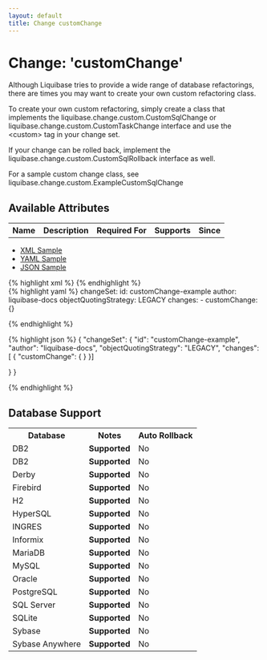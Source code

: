 ```yaml
---
layout: default
title: Change customChange
---
```


<!-- ====================================================== -->
<!-- GENERATED BY ChangeDocGenerator DO NOT MODIFY MANUALLY -->
<!-- ====================================================== -->

  <script>
  $(function() {
    $( "#changelog-tabs" ).tabs();
  });
</script>

# Change: 'customChange'

Although Liquibase tries to provide a wide range of database refactorings, there are times you may want to create your own custom refactoring class.

To create your own custom refactoring, simply create a class that implements the liquibase.change.custom.CustomSqlChange or liquibase.change.custom.CustomTaskChange interface and use the &lt;custom&gt; tag in your change set.

If your change can be rolled back, implement the liquibase.change.custom.CustomSqlRollback interface as well.

For a sample custom change class, see liquibase.change.custom.ExampleCustomSqlChange

## Available Attributes ##

<table>
<tr><th>Name</th><th>Description</th><th>Required&nbsp;For</th><th>Supports</th><th>Since</th></tr>
</table>

<div id='changelog-tabs'>
<ul>
    <li><a href="#tab-xml">XML Sample</a></li>
    <li><a href="#tab-yaml">YAML Sample</a></li>
    <li><a href="#tab-json">JSON Sample</a></li>
  </ul>
<div id='tab-xml'>
{% highlight xml %}
<changeSet author="liquibase-docs"
        id="customChange-example"
        objectQuotingStrategy="LEGACY">
    <customChange/>
</changeSet>
{% endhighlight %}
</div>
<div id='tab-yaml'>
{% highlight yaml %}
changeSet:
  id: customChange-example
  author: liquibase-docs
  objectQuotingStrategy: LEGACY
  changes:
  - customChange: {}

{% endhighlight %}
</div>
<div id='tab-json'>
{% highlight json %}
{
  "changeSet": {
    "id": "customChange-example",
    "author": "liquibase-docs",
    "objectQuotingStrategy": "LEGACY",
    "changes": [
      {
        "customChange": {
          }
      }]
    
  }
}

{% endhighlight %}
</div>
</div>


## Database Support

<table style='border:1;'>
<tr><th>Database</th><th>Notes</th><th>Auto Rollback</th></tr>
<tr><td>DB2</td><td><b>Supported</b></td><td>No</td></tr>
<tr><td>DB2</td><td><b>Supported</b></td><td>No</td></tr>
<tr><td>Derby</td><td><b>Supported</b></td><td>No</td></tr>
<tr><td>Firebird</td><td><b>Supported</b></td><td>No</td></tr>
<tr><td>H2</td><td><b>Supported</b></td><td>No</td></tr>
<tr><td>HyperSQL</td><td><b>Supported</b></td><td>No</td></tr>
<tr><td>INGRES</td><td><b>Supported</b></td><td>No</td></tr>
<tr><td>Informix</td><td><b>Supported</b></td><td>No</td></tr>
<tr><td>MariaDB</td><td><b>Supported</b></td><td>No</td></tr>
<tr><td>MySQL</td><td><b>Supported</b></td><td>No</td></tr>
<tr><td>Oracle</td><td><b>Supported</b></td><td>No</td></tr>
<tr><td>PostgreSQL</td><td><b>Supported</b></td><td>No</td></tr>
<tr><td>SQL Server</td><td><b>Supported</b></td><td>No</td></tr>
<tr><td>SQLite</td><td><b>Supported</b></td><td>No</td></tr>
<tr><td>Sybase</td><td><b>Supported</b></td><td>No</td></tr>
<tr><td>Sybase Anywhere</td><td><b>Supported</b></td><td>No</td></tr>
</table>
